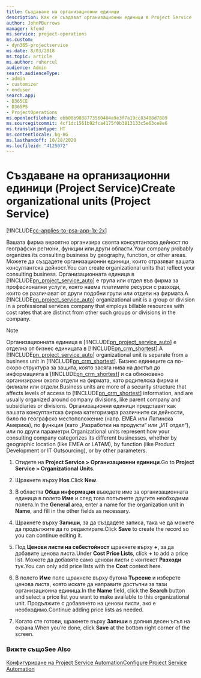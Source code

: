 ```yaml
---
title: Създаване на организационни единици
description: Как се създават организационни единици в Project Service
author: JohnPBurrows
manager: kfend
ms.service: project-operations
ms.custom:
- dyn365-projectservice
ms.date: 8/03/2018
ms.topic: article
ms.author: ruhercul
audience: Admin
search.audienceType:
- admin
- customizer
- enduser
search.app:
- D365CE
- D365PS
- ProjectOperations
ms.openlocfilehash: ebb00b9838773560404a9e3f7a19cc83408d7889
ms.sourcegitcommit: 4cf1dc1561b92fca4175f0b3813133c5e63ce8e6
ms.translationtype: HT
ms.contentlocale: bg-BG
ms.lasthandoff: 10/28/2020
ms.locfileid: "4125072"
---
```

# <a name="create-organizational-units-project-service"></a><span data-ttu-id="b64cc-103">Създаване на организационни единици (Project Service)</span><span class="sxs-lookup"><span data-stu-id="b64cc-103">Create organizational units (Project Service)</span></span>

[!INCLUDE[cc-applies-to-psa-app-1x-2x](../includes/cc-applies-to-psa-app-1x-2x.md)]

<span data-ttu-id="b64cc-104">Вашата фирма вероятно организира своята консултантска дейност по географски региони, функции или други области.</span><span class="sxs-lookup"><span data-stu-id="b64cc-104">Your company probably organizes its consulting business by geography, function, or other areas.</span></span> <span data-ttu-id="b64cc-105">Можете да създадете организационни единици, които отразяват вашата консултантска дейност.</span><span class="sxs-lookup"><span data-stu-id="b64cc-105">You can create organizational units that reflect your consulting business.</span></span> <span data-ttu-id="b64cc-106">Организационната единица в [!INCLUDE[pn_project_service_auto](../includes/pn-project-service-auto.md)] е група или отдел във фирма за професионални услуги, която наема платимите ресурси с разходи, които се различават от други подобни групи или отдели на фирмата.</span><span class="sxs-lookup"><span data-stu-id="b64cc-106">A [!INCLUDE[pn_project_service_auto](../includes/pn-project-service-auto.md)] organizational unit is a group or division in a professional services company that employs billable resources with cost rates that are distinct from other such groups or divisions in the company.</span></span>  
  
> [!NOTE]
>  <span data-ttu-id="b64cc-107">Организационната единица в [!INCLUDE[pn_project_service_auto](../includes/pn-project-service-auto.md)] е отделна от бизнес единицата в [!INCLUDE[pn_crm_shortest](../includes/pn-crm-shortest.md)].</span><span class="sxs-lookup"><span data-stu-id="b64cc-107">A [!INCLUDE[pn_project_service_auto](../includes/pn-project-service-auto.md)] organizational unit is separate from a business unit in [!INCLUDE[pn_crm_shortest](../includes/pn-crm-shortest.md)].</span></span> <span data-ttu-id="b64cc-108">Бизнес единиците са по-скоро структура за защита, която засяга нива на достъп до информацията в [!INCLUDE[pn_crm_shortest](../includes/pn-crm-shortest.md)] и са обикновено организирани около отдели на фирмата, като родителска фирма и филиали или отдели.</span><span class="sxs-lookup"><span data-stu-id="b64cc-108">Business units are more of a security structure that affects levels of access to [!INCLUDE[pn_crm_shortest](../includes/pn-crm-shortest.md)] information, and are usually organized around company divisions, like parent company and subsidiaries or divisions.</span></span> <span data-ttu-id="b64cc-109">Организационни единици представят как вашата консултантска фирма категоризира различните си дейности, било по географско местоположение (напр. ЕМЕА или Латинска Америка), по функция (като „Разработки на продукти“ или „ИТ отдел“), или по други параметри.</span><span class="sxs-lookup"><span data-stu-id="b64cc-109">Organizational units represent how your consulting company categorizes its different businesses, whether by geographic location (like EMEA or LATAM), by function (like Product Development or IT Outsourcing), or by other parameters.</span></span>  
  
1.  <span data-ttu-id="b64cc-110">Отидете на **Project Service > Организационни единици**.</span><span class="sxs-lookup"><span data-stu-id="b64cc-110">Go to **Project Service > Organizational Units**.</span></span>  
  
2.  <span data-ttu-id="b64cc-111">Щракнете върху **Нов**.</span><span class="sxs-lookup"><span data-stu-id="b64cc-111">Click **New**.</span></span>  
  
3.  <span data-ttu-id="b64cc-112">В областта **Обща информация** въведете име за организационната единица в полето **Име** и след това попълнете другите необходими полета.</span><span class="sxs-lookup"><span data-stu-id="b64cc-112">In the **General** area, enter a name for the organization unit in **Name**, and fill in the other fields as necessary.</span></span>  
  
4.  <span data-ttu-id="b64cc-113">Щракнете върху **Запиши**, за да създадете записа, така че да можете да продължите да го редактирате.</span><span class="sxs-lookup"><span data-stu-id="b64cc-113">Click **Save** to create the record so you can continue editing it.</span></span>  
  
5.  <span data-ttu-id="b64cc-114">Под **Ценови листи на себестойност** щракнете върху **+**, за да добавите ценова листа.</span><span class="sxs-lookup"><span data-stu-id="b64cc-114">Under **Cost Price Lists**, click **+** to add a price list.</span></span> <span data-ttu-id="b64cc-115">Можете да добавяте само ценови листи с контекст **Разходи** тук.</span><span class="sxs-lookup"><span data-stu-id="b64cc-115">You can only add price lists with the **Cost** context here.</span></span>  
  
6.  <span data-ttu-id="b64cc-116">В полето **Име** поле щракнете върху бутона **Търсене** и изберете ценова листа, която искате да направите достъпни за тази организационна единица.</span><span class="sxs-lookup"><span data-stu-id="b64cc-116">In the **Name** field, click the **Search** button and select a price list you want to make available to this organizational unit.</span></span> <span data-ttu-id="b64cc-117">Продължите с добавянето на ценови листи, ако е необходимо.</span><span class="sxs-lookup"><span data-stu-id="b64cc-117">Continue adding price lists as needed.</span></span>  
  
7.  <span data-ttu-id="b64cc-118">Когато сте готови, щракнете върху **Запиши** в долния десен ъгъл на екрана.</span><span class="sxs-lookup"><span data-stu-id="b64cc-118">When you’re done, click **Save** at the bottom right corner of the screen.</span></span>  
  
### <a name="see-also"></a><span data-ttu-id="b64cc-119">Вижте също</span><span class="sxs-lookup"><span data-stu-id="b64cc-119">See Also</span></span>  
 [<span data-ttu-id="b64cc-120">Конфигуриране на Project Service Automation</span><span class="sxs-lookup"><span data-stu-id="b64cc-120">Configure Project Service Automation</span></span>](../psa/configure.md)
